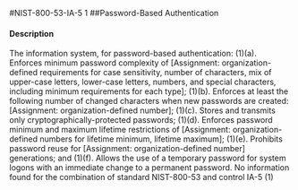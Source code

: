 #NIST-800-53-IA-5 1
##Password-Based Authentication
#### Description
The information system, for password-based authentication:
   (1)(a).  Enforces minimum password complexity of [Assignment: organization-defined requirements for case sensitivity, number of characters, mix of upper-case letters, lower-case letters, numbers, and special characters, including minimum requirements for each type];
   (1)(b).  Enforces at least the following number of changed characters when new passwords are created: [Assignment: organization-defined number];
   (1)(c).  Stores and transmits only cryptographically-protected passwords;
   (1)(d).  Enforces password minimum and maximum lifetime restrictions of [Assignment: organization-defined numbers for lifetime minimum, lifetime maximum];
   (1)(e).  Prohibits password reuse for [Assignment: organization-defined number] generations; and
   (1)(f).  Allows the use of a temporary password for system logons with an immediate change to a permanent password.
No information found for the combination of standard NIST-800-53 and control IA-5 (1)
